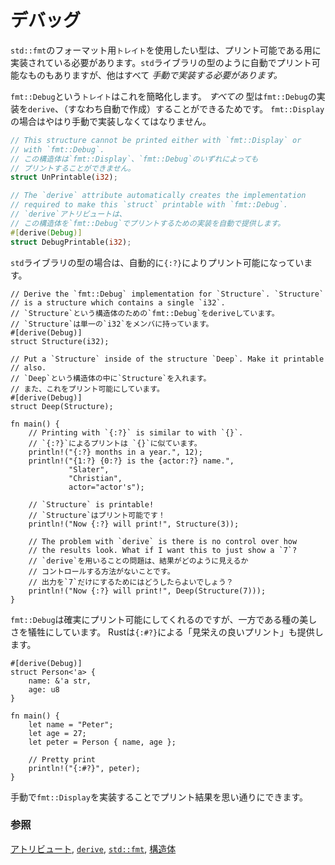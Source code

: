 <!--
# Debug
-->
# デバッグ

<!--
All types which want to use `std::fmt` formatting `traits` require an
implementation to be printable. Automatic implementations are only provided
for types such as in the `std` library. All others *must* be manually
implemented somehow.
-->
`std::fmt`のフォーマット用`トレイト`を使用したい型は、プリント可能である用に実装されている必要があります。`std`ライブラリの型のように自動でプリント可能なものもありますが、他はすべて *手動で実装する必要があります。*

<!--
The `fmt::Debug` `trait` makes this very straightforward. *All* types can
`derive` (automatically create) the `fmt::Debug` implementation. This is
not true for `fmt::Display` which must be manually implemented.
-->
`fmt::Debug`という`トレイト`はこれを簡略化します。 *すべての* 型は`fmt::Debug`の実装を`derive`、（すなわち自動で作成）することができるためです。
`fmt::Display`の場合はやはり手動で実装しなくてはなりません。

```rust
// This structure cannot be printed either with `fmt::Display` or
// with `fmt::Debug`.
// この構造体は`fmt::Display`、`fmt::Debug`のいずれによっても
// プリントすることができません。
struct UnPrintable(i32);

// The `derive` attribute automatically creates the implementation
// required to make this `struct` printable with `fmt::Debug`.
// `derive`アトリビュートは、
// この構造体を`fmt::Debug`でプリントするための実装を自動で提供します。
#[derive(Debug)]
struct DebugPrintable(i32);
```

<!--
All `std` library types are automatically printable with `{:?}` too:
-->
`std`ライブラリの型の場合は、自動的に`{:?}`によりプリント可能になっています。

```rust,editable
// Derive the `fmt::Debug` implementation for `Structure`. `Structure`
// is a structure which contains a single `i32`.
// `Structure`という構造体のための`fmt::Debug`をderiveしています。
// `Structure`は単一の`i32`をメンバに持っています。
#[derive(Debug)]
struct Structure(i32);

// Put a `Structure` inside of the structure `Deep`. Make it printable
// also.
// `Deep`という構造体の中に`Structure`を入れます。
// また、これをプリント可能にしています。
#[derive(Debug)]
struct Deep(Structure);

fn main() {
    // Printing with `{:?}` is similar to with `{}`.
    // `{:?}`によるプリントは `{}`に似ています。
    println!("{:?} months in a year.", 12);
    println!("{1:?} {0:?} is the {actor:?} name.",
             "Slater",
             "Christian",
             actor="actor's");

    // `Structure` is printable!
    // `Structure`はプリント可能です！
    println!("Now {:?} will print!", Structure(3));

    // The problem with `derive` is there is no control over how
    // the results look. What if I want this to just show a `7`?
    // `derive`を用いることの問題は、結果がどのように見えるか
    // コントロールする方法がないことです。
    // 出力を`7`だけにするためにはどうしたらよいでしょう？
    println!("Now {:?} will print!", Deep(Structure(7)));
}
```

<!--
So `fmt::Debug` definitely makes this printable but sacrifices some elegance.
Rust also provides "pretty printing" with `{:#?}`.
-->
`fmt::Debug`は確実にプリント可能にしてくれるのですが、一方である種の美しさを犠牲にしています。
Rustは`{:#?}`による「見栄えの良いプリント」も提供します。

```rust,editable
#[derive(Debug)]
struct Person<'a> {
    name: &'a str,
    age: u8
}

fn main() {
    let name = "Peter";
    let age = 27;
    let peter = Person { name, age };

    // Pretty print
    println!("{:#?}", peter);
}
```

<!--
One can manually implement `fmt::Display` to control the display.
-->
手動で`fmt::Display`を実装することでプリント結果を思い通りにできます。

<!--
### See also:
-->
### 参照

<!--
[`attributes`][attributes], [`derive`][derive], [`std::fmt`][fmt],
and [`struct`][structs]
-->
[アトリビュート][attributes], [`derive`][derive], [`std::fmt`][fmt],
[構造体][structs]

[attributes]: https://doc.rust-lang.org/reference/attributes.html
[derive]: ../../trait/derive.md
[fmt]: https://doc.rust-lang.org/std/fmt/
[structs]: ../../custom_types/structs.md

